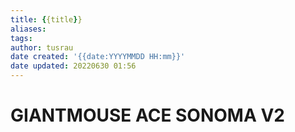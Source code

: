 ```yaml
---
title: {{title}}
aliases: 
tags:
author: tusrau
date created: '{{date:YYYYMMDD HH:mm}}'
date updated: 20220630 01:56
---
```


# GIANTMOUSE ACE SONOMA V2
